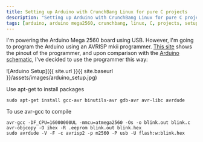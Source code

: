 ```yaml
---
title: Setting up Arduino with CrunchBang Linux for pure C projects
description: "Setting up Arduino with CrunchBang Linux for pure C projects"
tags: [arduino, arduino mega2560, crunchbang, linux, C, projects, setup]
---
```

I'm powering the Arduino Mega 2560 board using USB. However, I'm going to program the Arduino using an AVRISP mkii programmer. [This site](http://allaboutee.com/2011/05/11/how-to-program-an-avr-microcontroller/) shows the pinout of the programmer, and upon comparison with the [Arduino schematic](http://arduino.cc/en/uploads/Main/arduino-mega2560_R3-sch.pdf), I've decided to use the programmer this way:

![Arduino Setup]({{ site.url }}{{ site.baseurl }}/assets/images/arduino_setup.jpg)

Use apt-get to install packages

    sudo apt-get install gcc-avr binutils-avr gdb-avr avr-libc avrdude

To use avr-gcc to compile

	avr-gcc -DF_CPU=16000000UL -mmcu=atmega2560 -Os -o blink.out blink.c
	avr-objcopy -O ihex -R .eeprom blink.out blink.hex
	sudo avrdude -V -F -c avrisp2 -p m2560 -P usb -U flash:w:blink.hex

